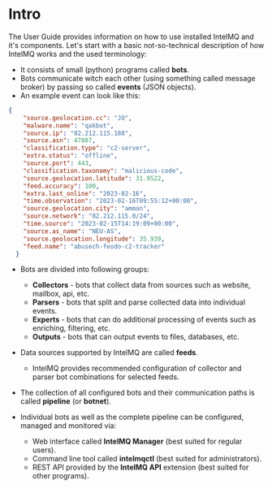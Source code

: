 <!-- comment
   SPDX-FileCopyrightText: 2015-2023 Sebastian Wagner, Filip Pokorný
   SPDX-License-Identifier: AGPL-3.0-or-later
-->

# Intro

The User Guide provides information on how to use installed IntelMQ and it's components. Let's start with a basic not-so-technical description of how IntelMQ works and the used terminology:

- It consists of small (python) programs called **bots**.
- Bots communicate witch each other (using something called message broker) by passing so called **events** (JSON objects).
- An example event can look like this:

```json
{
    "source.geolocation.cc": "JO",
    "malware.name": "qakbot",
    "source.ip": "82.212.115.188",
    "source.asn": 47887,
    "classification.type": "c2-server",
    "extra.status": "offline",
    "source.port": 443,
    "classification.taxonomy": "malicious-code",
    "source.geolocation.latitude": 31.9522,
    "feed.accuracy": 100,
    "extra.last_online": "2023-02-16",
    "time.observation": "2023-02-16T09:55:12+00:00",
    "source.geolocation.city": "amman",
    "source.network": "82.212.115.0/24",
    "time.source": "2023-02-15T14:19:09+00:00",
    "source.as_name": "NEU-AS",
    "source.geolocation.longitude": 35.939,
    "feed.name": "abusech-feodo-c2-tracker"
  }
```

- Bots are divided into following groups:

    - **Collectors** - bots that collect data from sources such as website, mailbox, api, etc.
    - **Parsers** - bots that split and parse collected data into individual events.
    - **Experts** - bots that can do additional processing of events such as enriching, filtering, etc.
    - **Outputs** - bots that can output events to files, databases, etc.

- Data sources supported by IntelMQ are called **feeds**.
    - IntelMQ provides recommended configuration of collector and parser bot combinations for selected feeds.
- The collection of all configured bots and their communication paths is called **pipeline** (or **botnet**).
- Individual bots as well as the complete pipeline can be configured, managed and monitored via:
    - Web interface called **IntelMQ Manager** (best suited for regular users).
    - Command line tool called **intelmqctl** (best suited for administrators).
    - REST API provided by the **IntelMQ API** extension (best suited for other programs).